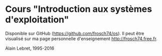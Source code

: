 # Cours "Introduction aux systèmes d'exploitation"
Disponible sur GitHub (https://github.com/frosch74/os). Il peut être visualisé sur ma page personnelle d'enseignement http://frosch74.free.fr.

Alain Lebret, 1995-2016
